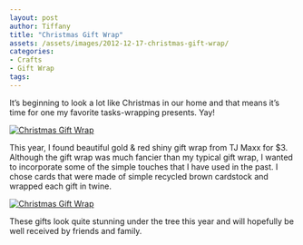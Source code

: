 ```yaml
---
layout: post
author: Tiffany
title: "Christmas Gift Wrap"
assets: /assets/images/2012-12-17-christmas-gift-wrap/
categories: 
- Crafts
- Gift Wrap
tags: 
---
```


It’s beginning to look a lot like Christmas in our home and that means it’s time for one my favorite tasks-wrapping presents. Yay!

[![Christmas Gift Wrap](jekyll_uploads/2012/12/Christmas-Gift-Wrap-2.jpg "Christmas Gift Wrap")](http://www.sweetpeonies.com/2012/12/christmas-gift-wrap/christmas-gift-wrap-2/)

This year, I found beautiful gold & red shiny gift wrap from TJ Maxx for $3\. Although the gift wrap was much fancier than my typical gift wrap, I wanted to incorporate some of the simple touches that I have used in the past. I chose cards that were made of simple recycled brown cardstock and wrapped each gift in twine.

[![Christmas Gift Wrap](jekyll_uploads/2012/12/Christmas-Gift-Wrap-1.jpg "Christmas Gift Wrap (1)")](http://www.sweetpeonies.com/2012/12/christmas-gift-wrap/christmas-gift-wrap-1/)

These gifts look quite stunning under the tree this year and will hopefully be well received by friends and family.